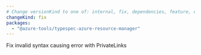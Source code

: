 ```yaml
---
# Change versionKind to one of: internal, fix, dependencies, feature, deprecation, breaking
changeKind: fix
packages:
  - "@azure-tools/typespec-azure-resource-manager"
---
```


Fix invalid syntax causing error with PrivateLinks
